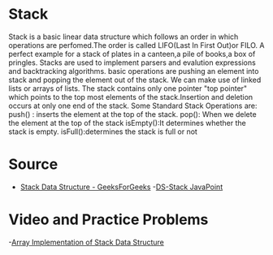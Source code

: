 # Stack

Stack is a basic linear data structure which follows an order in which operations are perfomed.The order is called LIFO(Last In First Out)or FILO.
A perfect example for a stack of plates in a canteen,a pile of books,a box of pringles.
Stacks are used to implement parsers and evalution expressions and backtracking algorithms. basic operations are pushing an element into stack and popping the element out of the stack.
We can make use of linked lists or arrays of lists. The stack contains only one pointer
"top pointer" which points to the top most elements of the stack.Insertion and deletion occurs at only one end of the stack.
Some Standard Stack Operations are:
push() : inserts the element at the top of the stack.
pop(): When we delete the element at the top of the stack
isEmpty():It determines whether the stack is empty.
isFull():determines the stack is full or not

# Source

- [Stack Data Structure - GeeksForGeeks](https://www.geeksforgeeks.org/stack-data-structure/) -[DS-Stack JavaPoint](https://www.javatpoint.com/data-structure-stack)

# Video and Practice Problems

-[Array Implementation of Stack Data Structure](https://youtu.be/sFVxsglODoo)
